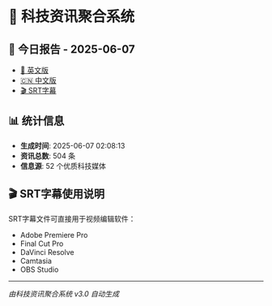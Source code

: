 # 📰 科技资讯聚合系统

## 🔗 今日报告 - 2025-06-07

- [📄 英文版](output/tech_news_english_2025-06-07.md)
- [🇨🇳 中文版](output/tech_news_chinese_2025-06-07.md)
- [🎬 SRT字幕](output/tech_news_subtitles_2025-06-07.srt)

## 📊 统计信息

- **生成时间**: 2025-06-07 02:08:13
- **资讯总数**: 504 条
- **信息源**: 52 个优质科技媒体

## 🎬 SRT字幕使用说明

SRT字幕文件可直接用于视频编辑软件：
- Adobe Premiere Pro
- Final Cut Pro
- DaVinci Resolve
- Camtasia
- OBS Studio

---
*由科技资讯聚合系统 v3.0 自动生成*
